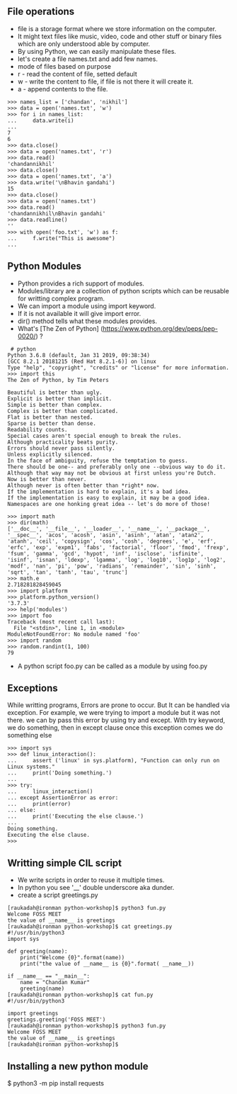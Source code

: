 ## File operations
* file is a storage format where we store information on the computer.
* It might text files like music, video, code and other stuff or binary
  files which are only understood able by computer.
* By using Python, we can easily manipulate these files.
* let's create a file names.txt and add few names.
* mode of files based on purpose
* r - read the content of file, setted default
* w - write the content to file, if file is not there it will create it.
* a - append contents to the file.
```
>>> names_list = ['chandan', 'nikhil']
>>> data = open('names.txt', 'w')
>>> for i in names_list:
...     data.write(i)
... 
7
6
>>> data.close()
>>> data = open('names.txt', 'r')
>>> data.read()
'chandannikhil'
>>> data.close()
>>> data = open('names.txt', 'a')
>>> data.write('\nBhavin gandahi')
15
>>> data.close()
>>> data = open('names.txt')
>>> data.read()
'chandannikhil\nBhavin gandahi'
>>> data.readline()
''
>>> with open('foo.txt', 'w') as f:
...     f.write("This is awesome")
... 
```

## Python Modules
* Python provides a rich support of modules.
* Modules/library are a collection of python scripts which can be reusable for writting complex program.
* We can import a module using import keyword.
* If it is not available it will give import error.
* dir() method tells what these modules provides.
* What's [The Zen of Python] (https://www.python.org/dev/peps/pep-0020/) ? 
```
 # python
Python 3.6.8 (default, Jan 31 2019, 09:38:34) 
[GCC 8.2.1 20181215 (Red Hat 8.2.1-6)] on linux
Type "help", "copyright", "credits" or "license" for more information.
>>> import this
The Zen of Python, by Tim Peters

Beautiful is better than ugly.
Explicit is better than implicit.
Simple is better than complex.
Complex is better than complicated.
Flat is better than nested.
Sparse is better than dense.
Readability counts.
Special cases aren't special enough to break the rules.
Although practicality beats purity.
Errors should never pass silently.
Unless explicitly silenced.
In the face of ambiguity, refuse the temptation to guess.
There should be one-- and preferably only one --obvious way to do it.
Although that way may not be obvious at first unless you're Dutch.
Now is better than never.
Although never is often better than *right* now.
If the implementation is hard to explain, it's a bad idea.
If the implementation is easy to explain, it may be a good idea.
Namespaces are one honking great idea -- let's do more of those!

>>> import math
>>> dir(math)
['__doc__', '__file__', '__loader__', '__name__', '__package__', '__spec__', 'acos', 'acosh', 'asin', 'asinh', 'atan', 'atan2', 'atanh', 'ceil', 'copysign', 'cos', 'cosh', 'degrees', 'e', 'erf', 'erfc', 'exp', 'expm1', 'fabs', 'factorial', 'floor', 'fmod', 'frexp', 'fsum', 'gamma', 'gcd', 'hypot', 'inf', 'isclose', 'isfinite', 'isinf', 'isnan', 'ldexp', 'lgamma', 'log', 'log10', 'log1p', 'log2', 'modf', 'nan', 'pi', 'pow', 'radians', 'remainder', 'sin', 'sinh', 'sqrt', 'tan', 'tanh', 'tau', 'trunc']
>>> math.e
2.718281828459045
>>> import platform
>>> platform.python_version()
'3.7.3'
>>> help('modules')
>>> import foo
Traceback (most recent call last):
  File "<stdin>", line 1, in <module>
ModuleNotFoundError: No module named 'foo'
>>> import random
>>> random.randint(1, 100)
79
``` 
* A python script foo.py can be called as a module by using foo.py

## Exceptions
While writting programs, Errors are prone to occur. But It can be handled via
exception.
For example, we were trying to import a module but it was not there.
we can by pass this error by using try and except.
With try keyword, we do something, then in except clause once this
exception comes we do something else
```
>>> import sys
>>> def linux_interaction():
...     assert ('linux' in sys.platform), "Function can only run on Linux systems."
...     print('Doing something.')
... 
>>> try:
...     linux_interaction()
... except AssertionError as error:
...     print(error)
... else:
...     print('Executing the else clause.')
... 
Doing something.
Executing the else clause.
>>> 
```

## Writting simple CIL script
* We write scripts in order to reuse it multiple times.
* In python you see '__' double underscore aka dunder.
* create a script greetings.py
```
[raukadah@ironman python-workshop]$ python3 fun.py 
Welcome FOSS MEET
the value of __name__ is greetings
[raukadah@ironman python-workshop]$ cat greetings.py 
#!/usr/bin/python3
import sys

def greeting(name):
    print("Welcome {0}".format(name))
    print("the value of __name__ is {0}".format( __name__))

if __name__ == "__main__":
    name = "Chandan Kumar"
    greeting(name)
[raukadah@ironman python-workshop]$ cat fun.py 
#!/usr/bin/python3

import greetings
greetings.greeting('FOSS MEET')
[raukadah@ironman python-workshop]$ python3 fun.py 
Welcome FOSS MEET
the value of __name__ is greetings
[raukadah@ironman python-workshop]$
```

## Installing a new python module
$ python3 -m pip install requests
